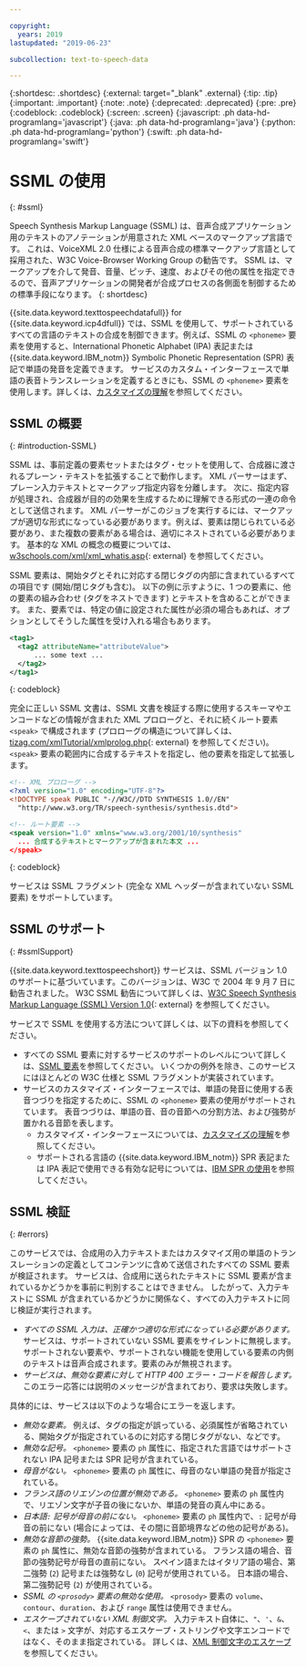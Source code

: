 ```yaml
---

copyright:
  years: 2019
lastupdated: "2019-06-23"

subcollection: text-to-speech-data

---
```


{:shortdesc: .shortdesc}
{:external: target="_blank" .external}
{:tip: .tip}
{:important: .important}
{:note: .note}
{:deprecated: .deprecated}
{:pre: .pre}
{:codeblock: .codeblock}
{:screen: .screen}
{:javascript: .ph data-hd-programlang='javascript'}
{:java: .ph data-hd-programlang='java'}
{:python: .ph data-hd-programlang='python'}
{:swift: .ph data-hd-programlang='swift'}

# SSML の使用
{: #ssml}

Speech Synthesis Markup Language (SSML) は、音声合成アプリケーション用のテキストのアノテーションが用意された XML ベースのマークアップ言語です。 これは、VoiceXML 2.0 仕様による音声合成の標準マークアップ言語として採用された、W3C Voice-Browser Working Group の勧告です。 SSML は、マークアップを介して発音、音量、ピッチ、速度、およびその他の属性を指定できるので、音声アプリケーションの開発者が合成プロセスの各側面を制御するための標準手段になります。
{: shortdesc}

{{site.data.keyword.texttospeechdatafull}} for {{site.data.keyword.icp4dfull}} では、SSML を使用して、サポートされているすべての言語のテキストの合成を制御できます。例えば、SSML の `<phoneme>` 要素を使用すると、International Phonetic Alphabet (IPA) 表記または {{site.data.keyword.IBM_notm}} Symbolic Phonetic Representation (SPR) 表記で単語の発音を定義できます。 サービスのカスタム・インターフェースで単語の表音トランスレーションを定義するときにも、SSML の `<phoneme>` 要素を使用します。詳しくは、[カスタマイズの理解](/docs/services/text-to-speech-data?topic=text-to-speech-data-customIntro)を参照してください。

## SSML の概要
{: #introduction-SSML}

SSML は、事前定義の要素セットまたはタグ・セットを使用して、合成器に渡されるプレーン・テキストを拡張することで動作します。 XML パーサーはまず、プレーン入力テキストとマークアップ指定内容を分離します。 次に、指定内容が処理され、合成器が目的の効果を生成するために理解できる形式の一連の命令として送信されます。 XML パーサーがこのジョブを実行するには、マークアップが適切な形式になっている必要があります。例えば、要素は閉じられている必要があり、また複数の要素がある場合は、適切にネストされている必要があります。 基本的な XML の概念の概要については、[w3schools.com/xml/xml_whatis.asp](http://www.w3schools.com/xml/xml_whatis.asp){: external} を参照してください。

SSML 要素は、開始タグとそれに対応する閉じタグの内部に含まれているすべての項目です (開始/閉じタグも含む)。 以下の例に示すように、1 つの要素に、他の要素の組み合わせ (タグをネストできます) とテキストを含めることができます。 また、要素では、特定の値に設定された属性が必須の場合もあれば、オプションとしてそうした属性を受け入れる場合もあります。

```xml
<tag1>
  <tag2 attributeName="attributeValue">
      ... some text ...
  </tag2>
</tag1>
```
{: codeblock}

完全に正しい SSML 文書は、SSML 文書を検証する際に使用するスキーマやエンコードなどの情報が含まれた XML プロローグと、それに続くルート要素 `<speak>` で構成されます (プロローグの構造について詳しくは、[tizag.com/xmlTutorial/xmlprolog.php](http://www.tizag.com/xmlTutorial/xmlprolog.php){: external} を参照してください)。`<speak>` 要素の範囲内に合成するテキストを指定し、他の要素を指定して拡張します。

```xml
<!-- XML プロローグ -->
<?xml version="1.0" encoding="UTF-8"?>
<!DOCTYPE speak PUBLIC "-//W3C//DTD SYNTHESIS 1.0//EN"
  "http://www.w3.org/TR/speech-synthesis/synthesis.dtd">

<!-- ルート要素 -->
<speak version="1.0" xmlns="www.w3.org/2001/10/synthesis"
  ... 合成するテキストとマークアップが含まれた本文 ...
</speak>
```
{: codeblock}

サービスは SSML フラグメント (完全な XML ヘッダーが含まれていない SSML 要素) をサポートしています。

## SSML のサポート
{: #ssmlSupport}

{{site.data.keyword.texttospeechshort}} サービスは、SSML バージョン 1.0 のサポートに基づいています。このバージョンは、W3C で 2004 年 9 月 7 日に勧告されました。 W3C SSML 勧告について詳しくは、[W3C Speech Synthesis Markup Language (SSML) Version 1.0](http://www.w3.org/TR/speech-synthesis/){: external} を参照してください。

サービスで SSML を使用する方法について詳しくは、以下の資料を参照してください。

-   すべての SSML 要素に対するサービスのサポートのレベルについて詳しくは、[SSML 要素](/docs/services/text-to-speech-data?topic=text-to-speech-data-elements)を参照してください。 いくつかの例外を除き、このサービスにはほとんどの W3C 仕様と SSML フラグメントが実装されています。
-   サービスのカスタマイズ・インターフェースでは、単語の発音に使用する表音つづりを指定するために、SSML の `<phoneme>` 要素の使用がサポートされています。 表音つづりは、単語の音、音の音節への分割方法、および強勢が置かれる音節を表します。
    -   カスタマイズ・インターフェースについては、[カスタマイズの理解](/docs/services/text-to-speech-data?topic=text-to-speech-data-customIntro)を参照してください。
    -   サポートされる言語の {{site.data.keyword.IBM_notm}} SPR 表記または IPA 表記で使用できる有効な記号については、[IBM SPR の使用](/docs/services/text-to-speech-data?topic=text-to-speech-data-sprs)を参照してください。

## SSML 検証
{: #errors}

このサービスでは、合成用の入力テキストまたはカスタマイズ用の単語のトランスレーションの定義としてコンテンツに含めて送信されたすべての SSML 要素が検証されます。 サービスは、合成用に送られたテキストに SSML 要素が含まれているかどうかを事前に判別することはできません。 したがって、入力テキストに SSML が含まれているかどうかに関係なく、すべての入力テキストに同じ検証が実行されます。

-   *すべての SSML 入力は、正確かつ適切な形式になっている必要があります。* サービスは、サポートされていない SSML 要素をサイレントに無視します。 サポートされない要素や、サポートされない機能を使用している要素の内側のテキストは音声合成されます。要素のみが無視されます。
-   *サービスは、無効な要素に対して HTTP 400 エラー・コードを報告します。* このエラー応答には説明のメッセージが含まれており、要求は失敗します。

具体的には、サービスは以下のような場合にエラーを返します。

-   *無効な要素。* 例えば、タグの指定が誤っている、必須属性が省略されている、開始タグが指定されているのに対応する閉じタグがない、などです。
-   *無効な記号。* `<phoneme>` 要素の `ph` 属性に、指定された言語ではサポートされない IPA 記号または SPR 記号が含まれている。
-   *母音がない。* `<phoneme>` 要素の `ph` 属性に、母音のない単語の発音が指定されている。
-   *フランス語のリエゾンの位置が無効である。* `<phoneme>` 要素の `ph` 属性内で、リエゾン文字が子音の後にないか、単語の発音の真ん中にある。
-   *日本語`:` 記号が母音の前にない。* `<phoneme>` 要素の `ph` 属性内で、`:` 記号が母音の前にない (場合によっては、その間に音節境界などの他の記号がある)。
-   *無効な音節の強勢。* {{site.data.keyword.IBM_notm}} SPR の `<phoneme>` 要素の `ph` 属性に、無効な音節の強勢が含まれている。 フランス語の場合、音節の強勢記号が母音の直前にない。 スペイン語またはイタリア語の場合、第二強勢 (`2`) 記号または強勢なし (`0`) 記号が使用されている。 日本語の場合、第二強勢記号 (`2`) が使用されている。
-   *SSML の `<prosody>` 要素の無効な使用。* `<prosody>` 要素の `volume`、`contour`、`duration`、および `range` 属性は使用できません。
-   *エスケープされていない XML 制御文字。* 入力テキスト自体に、<code>&quot;</code>、<code>&apos;</code>、`&`、`<`、または `>` 文字が、対応するエスケープ・ストリングや文字エンコードではなく、そのまま指定されている。 詳しくは、[XML 制御文字のエスケープ](/docs/services/text-to-speech-data?topic=text-to-speech-data-usingHTTP#escape)を参照してください。
